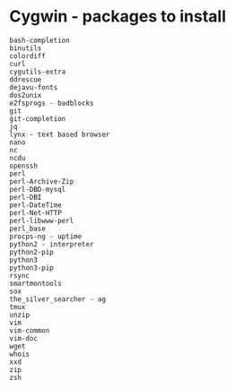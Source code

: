 Cygwin - packages to install
=============================

    bash-completion
    binutils
    colordiff
    curl
    cygutils-extra
    ddrescue
    dejavu-fonts
    dos2unix
    e2fsprogs - badblocks
    git
    git-completion
    jq
    lynx - text based browser
    nano
    nc
    ncdu
    openssh
    perl
    perl-Archive-Zip
    perl-DBD-mysql
    perl-DBI
    perl-DateTime
    perl-Net-HTTP
    perl-libwww-perl
    perl_base
    procps-ng - uptime
    python2 - interpreter
    python2-pip
    python3
    python3-pip
    rsync
    smartmontools
    sox
    the_silver_searcher - ag
    tmux
    unzip
    vim
    vim-common
    vim-doc
    wget
    whois
    xxd
    zip
    zsh

